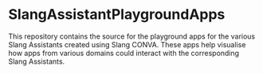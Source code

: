 # SlangAssistantPlaygroundApps
This repository contains the source for the playground apps for the various Slang Assistants created using Slang CONVA. These apps help visualise how apps from various domains could interact with the corresponding Slang Assistants.
